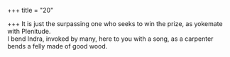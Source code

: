+++
title = "20"

+++
It is just the surpassing one who seeks to win the prize, as yokemate  with Plenitude.  
I bend Indra, invoked by many, here to you with a song, as a carpenter  bends a felly made of good wood.  
